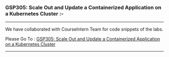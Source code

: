 ### GSP305: Scale Out and Update a Containerized Application on a Kubernetes Cluster :-

----------------------------------------------------------------------------------------------------------------------------------------------

We have collaborated with CourseIntern Team for code snippets of the labs.

Please Go To : [GSP305: Scale Out and Update a Containerized Application on a Kubernetes Cluster](https://www.courseintern.com/post/qwiklabs/challenge-labs/gsp305-scale-out-and-update-a-containerized-application-on-a-kubernetes-cluster/)

----------------------------------------------------------------------------------------------------------------------------------------------
